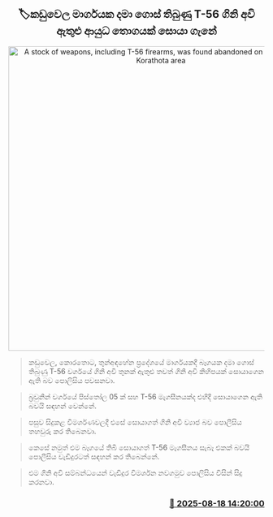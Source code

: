 <p align='center'><b><h2 align='center' title='A stock of weapons, including T-56 firearms, was found abandoned on a Kaduwela, Korathota area'>🏷කඩුවෙල මාර්ගයක දමා ගොස් තිබුණු T-56 ගිනි අවි ඇතුළු ආයුධ තොගයක් සොයා ගැනේ</h2></b></p>
<p align='center'><img src='https://helakuru.sgp1.cdn.digitaloceanspaces.com/esana/images/lib/t56-gun-jk.jpg' width='600' alt='A stock of weapons, including T-56 firearms, was found abandoned on a Kaduwela, Korathota area'></p>

> කඩුවෙල, කොරතොට, තුන්අඳහේන ප්‍රදේශයේ මාර්ගයකදී බෑගයක දමා ගොස් තිබුණු T-56 වර්ගයේ ගිනි අවි තුනක් ඇතුළු තවත් ගිනි අවි කිහිපයක් සොයාගෙන ඇති බව පොලිසිය පවසනවා.

> බ්‍රවුනින් වර්ගයේ පිස්තෝල 05 ක් සහ T-56 මැගසීනයක්ද එහිදී සොයා‍ගෙන ඇති බවයි සඳහන් වෙන්නේ.

> පසුව සිදුකළ විමර්ශණවලදී එසේ සොයාගත් ගිනි අවි ව්‍යාජ බව පොලීසිය තහවුරු කර තිබෙනවා.

> කෙසේ නමුත් එම බෑගයේ තිබී සොයාගත් T-56 මැගසීනය සැබෑ එකක් බවයි පොලීසිය වැඩිදුරටත් සඳහන් කර තිබෙන්නේ.

> එම ගිනි අවි සම්බන්ධයෙන් වැඩිදුර විමර්ශන නවගමුව පොලිසිය විසින් සිදු කරනවා.



<h3 align='right'><a href='https://www.helakuru.lk/esana/p/112783/'>📅 2025-08-18 14:20:00</a></h3>
